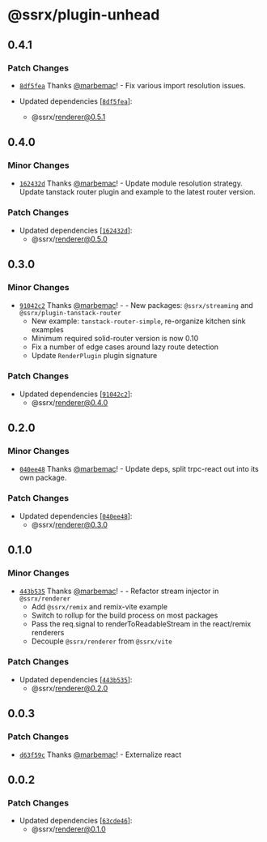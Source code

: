 # @ssrx/plugin-unhead

## 0.4.1

### Patch Changes

- [`8df5fea`](https://github.com/marbemac/ssrx/commit/8df5fea9c2a308c321ae181942f011e834d010e4) Thanks
  [@marbemac](https://github.com/marbemac)! - Fix various import resolution issues.

- Updated dependencies [[`8df5fea`](https://github.com/marbemac/ssrx/commit/8df5fea9c2a308c321ae181942f011e834d010e4)]:
  - @ssrx/renderer@0.5.1

## 0.4.0

### Minor Changes

- [`162432d`](https://github.com/marbemac/ssrx/commit/162432d8e333c8fa5d8fdf17956c20dd5bef01cb) Thanks
  [@marbemac](https://github.com/marbemac)! - Update module resolution strategy. Update tanstack router plugin and
  example to the latest router version.

### Patch Changes

- Updated dependencies [[`162432d`](https://github.com/marbemac/ssrx/commit/162432d8e333c8fa5d8fdf17956c20dd5bef01cb)]:
  - @ssrx/renderer@0.5.0

## 0.3.0

### Minor Changes

- [`91042c2`](https://github.com/marbemac/ssrx/commit/91042c2512c828d942c2e5c2e2fce16dbc0ded67) Thanks
  [@marbemac](https://github.com/marbemac)! - - New packages: `@ssrx/streaming` and `@ssrx/plugin-tanstack-router`
  - New example: `tanstack-router-simple`, re-organize kitchen sink examples
  - Minimum required solid-router version is now 0.10
  - Fix a number of edge cases around lazy route detection
  - Update `RenderPlugin` plugin signature

### Patch Changes

- Updated dependencies [[`91042c2`](https://github.com/marbemac/ssrx/commit/91042c2512c828d942c2e5c2e2fce16dbc0ded67)]:
  - @ssrx/renderer@0.4.0

## 0.2.0

### Minor Changes

- [`040ee48`](https://github.com/marbemac/ssrx/commit/040ee4869cf7fa5bb12cbb711be9d47d3d539c29) Thanks
  [@marbemac](https://github.com/marbemac)! - Update deps, split trpc-react out into its own package.

### Patch Changes

- Updated dependencies [[`040ee48`](https://github.com/marbemac/ssrx/commit/040ee4869cf7fa5bb12cbb711be9d47d3d539c29)]:
  - @ssrx/renderer@0.3.0

## 0.1.0

### Minor Changes

- [`443b535`](https://github.com/marbemac/ssrx/commit/443b535a5a3767a453114038796baf1f684ebfed) Thanks
  [@marbemac](https://github.com/marbemac)! - - Refactor stream injector in `@ssrx/renderer`
  - Add `@ssrx/remix` and remix-vite example
  - Switch to rollup for the build process on most packages
  - Pass the req.signal to renderToReadableStream in the react/remix renderers
  - Decouple `@ssrx/renderer` from `@ssrx/vite`

### Patch Changes

- Updated dependencies [[`443b535`](https://github.com/marbemac/ssrx/commit/443b535a5a3767a453114038796baf1f684ebfed)]:
  - @ssrx/renderer@0.2.0

## 0.0.3

### Patch Changes

- [`d63f59c`](https://github.com/marbemac/ssrx/commit/d63f59cf72ccd37ca9682f14108883ae3dd90229) Thanks
  [@marbemac](https://github.com/marbemac)! - Externalize react

## 0.0.2

### Patch Changes

- Updated dependencies [[`63cde46`](https://github.com/marbemac/ssrx/commit/63cde4631a142ffe352a9fa008b09f153a45ce1d)]:
  - @ssrx/renderer@0.1.0

